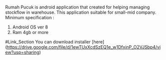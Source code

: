 Rumah Pucuk is android application that created for helping managing stockflow in warehouse. This application suitable for small-mid company.
Minimum specification :
1. Android OS ver 8
2. Ram 4gb or more

#Link_Section
You can download installer [here] (https://drive.google.com/file/d/1ewTUxXcdSzEQ1e_w1DfxinP_O2VJSbp4/view?usp=sharing)
